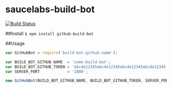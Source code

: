 # saucelabs-build-bot

[![Build Status](https://travis-ci.org/AlexanderMoskovkin/github-build-bot.svg?branch=master)](https://travis-ci.org/AlexanderMoskovkin/github-build-bot)

##Install
`$ npm install github-build-bot`

##Usage
```js
var GitHubBot = require('build-bot-github-name');

var BUILD_BOT_GITHUB_NAME  = 'some-build-bot';
var BUILD_BOT_GITHUB_TOKEN = 'abcde12345abcde12345abcde12345abcde12345';
var SERVER_PORT            = '1800';

new GitHubBot(BUILD_BOT_GITHUB_NAME, BUILD_BOT_GITHUB_TOKEN, SERVER_PORT);
```
